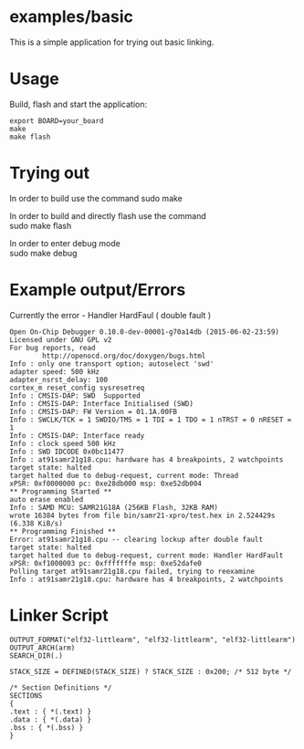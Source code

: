examples/basic
================

This is a simple application for trying out basic linking.

Usage
=====

Build, flash and start the application:
```
export BOARD=your_board
make
make flash
```

Trying out
===========
In order to build use the command 
sudo make  

In order to build and directly flash use the command  
sudo make flash  

In order to enter debug mode  
sudo make debug 

Example output/Errors
==============
Currently the error - Handler HardFaul ( double fault )
```
Open On-Chip Debugger 0.10.0-dev-00001-g70a14db (2015-06-02-23:59)
Licensed under GNU GPL v2
For bug reports, read
        http://openocd.org/doc/doxygen/bugs.html
Info : only one transport option; autoselect 'swd'
adapter speed: 500 kHz
adapter_nsrst_delay: 100
cortex_m reset_config sysresetreq
Info : CMSIS-DAP: SWD  Supported
Info : CMSIS-DAP: Interface Initialised (SWD)
Info : CMSIS-DAP: FW Version = 01.1A.00FB
Info : SWCLK/TCK = 1 SWDIO/TMS = 1 TDI = 1 TDO = 1 nTRST = 0 nRESET = 1
Info : CMSIS-DAP: Interface ready
Info : clock speed 500 kHz
Info : SWD IDCODE 0x0bc11477
Info : at91samr21g18.cpu: hardware has 4 breakpoints, 2 watchpoints
target state: halted
target halted due to debug-request, current mode: Thread 
xPSR: 0xf0000000 pc: 0xe28db000 msp: 0xe52db004
** Programming Started **
auto erase enabled
Info : SAMD MCU: SAMR21G18A (256KB Flash, 32KB RAM)
wrote 16384 bytes from file bin/samr21-xpro/test.hex in 2.524429s (6.338 KiB/s)
** Programming Finished **
Error: at91samr21g18.cpu -- clearing lockup after double fault
target state: halted
target halted due to debug-request, current mode: Handler HardFault
xPSR: 0xf1000003 pc: 0xfffffffe msp: 0xe52dafe0
Polling target at91samr21g18.cpu failed, trying to reexamine
Info : at91samr21g18.cpu: hardware has 4 breakpoints, 2 watchpoints
```

Linker Script
==============

```
OUTPUT_FORMAT("elf32-littlearm", "elf32-littlearm", "elf32-littlearm")
OUTPUT_ARCH(arm)
SEARCH_DIR(.)

STACK_SIZE = DEFINED(STACK_SIZE) ? STACK_SIZE : 0x200; /* 512 byte */

/* Section Definitions */
SECTIONS
{
.text : { *(.text) }
.data : { *(.data) }
.bss : { *(.bss) }
}
```
